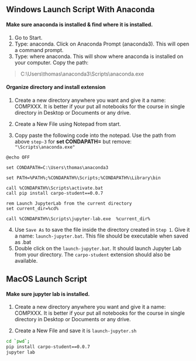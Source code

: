 ## Windows Launch Script With Anaconda
#### Make sure anaconda is installed & find where it is installed.
1. Go to Start.
2. Type: anaconda. Click on Anaconda Prompt (anaconda3). This will open a command prompt.
3. Type: where anaconda. This will show where anaconda is installed on your computer. Copy the path:
> C:\Users\thomas\anaconda3\Scripts\anaconda.exe

#### Organize directory and install extension
1. Create a new directory anywhere you want and give it a name: COMPXXX. It is better if your put all notebooks for the course in single directory in Desktop or Documents or any drive.

2. Create a New File using Notepad from start.
3. Copy paste the following code into the notepad. Use the path from above `step-3` for __set CONDAPATH=__ but remove: `"\Scripts\anaconda.exe"`
```batch
@echo OFF

set CONDAPATH=C:\Users\thomas\anaconda3

set PATH=%PATH%;%CONDAPATH%\Scripts;%CONDAPATH%\Library\bin

call %CONDAPATH%\Scripts\activate.bat
call pip install carpo-student==0.0.7

rem Launch JupyterLab from the current directory
set current_dir=%cd%

call %CONDAPATH%\Scripts\jupyter-lab.exe  %current_dir%
```
4. Use `Save As` to save the file inside the directory created in `Step 1`. Give it a name: `launch-jupyter.bat`. This file should be executable when saved as .bat
5. Double click on the `launch-jupyter.bat`. It should launch Jupyter Lab from your directory. The `carpo-student` extension should also be available.

## MacOS Launch Script
#### Make sure jupyter lab is installed.
1. Create a new directory anywhere you want and give it a name: COMPXXX. It is better if your put all notebooks for the course in single directory in Desktop or Documents or any drive.

2. Create a New File and save it is `launch-jupyter.sh`
```bash
cd `pwd`;
pip install carpo-student==0.0.7
jupyter lab
```
